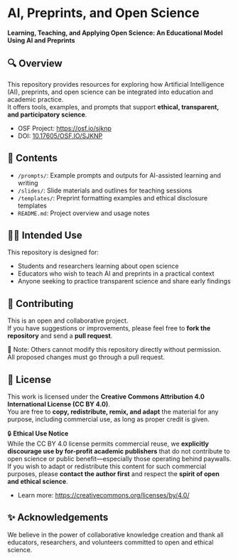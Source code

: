 # AI, Preprints, and Open Science  
**Learning, Teaching, and Applying Open Science: An Educational Model Using AI and Preprints**

## 🔍 Overview  
This repository provides resources for exploring how Artificial Intelligence (AI), preprints, and open science can be integrated into education and academic practice.  
It offers tools, examples, and prompts that support **ethical, transparent, and participatory science**.

- OSF Project: https://osf.io/sjknp  
- DOI: [10.17605/OSF.IO/SJKNP](https://doi.org/10.17605/OSF.IO/SJKNP)

## 📁 Contents  
- `/prompts/`: Example prompts and outputs for AI-assisted learning and writing  
- `/slides/`: Slide materials and outlines for teaching sessions  
- `/templates/`: Preprint formatting examples and ethical disclosure templates  
- `README.md`: Project overview and usage notes  

## 🧑‍🏫 Intended Use  
This repository is designed for:

- Students and researchers learning about open science  
- Educators who wish to teach AI and preprints in a practical context  
- Anyone seeking to practice transparent science and share early findings  

## 🤝 Contributing  
This is an open and collaborative project.  
If you have suggestions or improvements, please feel free to **fork the repository** and send a **pull request**.

📌 Note: Others cannot modify this repository directly without permission.  
All proposed changes must go through a pull request.

## 🔖 License  
This work is licensed under the **Creative Commons Attribution 4.0 International License (CC BY 4.0)**.  
You are free to **copy, redistribute, remix, and adapt** the material for any purpose, including commercial use, as long as proper credit is given.

🔒 **Ethical Use Notice**  
While the CC BY 4.0 license permits commercial reuse, we **explicitly discourage use by for-profit academic publishers** that do not contribute to open science or public benefit—especially those operating behind paywalls.  
If you wish to adapt or redistribute this content for such commercial purposes, please **contact the author first** and respect the **spirit of open and ethical science**.

- Learn more: https://creativecommons.org/licenses/by/4.0/

## ✨ Acknowledgements  
We believe in the power of collaborative knowledge creation and thank all educators, researchers, and volunteers committed to open and ethical science.

